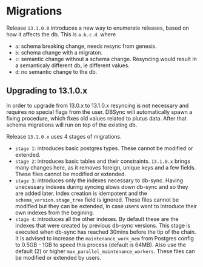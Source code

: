 # Migrations

Release `13.1.0.0` introduces a new way to enumerate releases, based on how it affects the db.
This is `a.b.c.d`. where
- `a`: schema breaking change, needs resync from genesis.
- `b`: schema change with a migraton.
- `c`: semantic change without a schema change. Resyncing would result in a semanticaly different db, ie
different values.
- `d`: no semantic change to the db.

## Upgrading to 13.1.0.x

In order to upgrade from 13.0.x to 13.1.0.x resyncing is not necessary and requires no special flags
from the user. DBSync will automatically spawn a fixing procedure, which fixes old values
related to plutus data. After that schema migrations will run on top of the existing db.

Release `13.1.0.x` uses 4 stages of migrations.
- `stage 1`: introduces basic postgres types. These cannot be modified or extended.
- `stage 2`: introduces basic tables and their constraints. `13.1.0.x` brings many
changes here, as it removes foreign, unique keys and a few fields. These files cannot
be modified or extended.
- `stage 3`: introduces only the indexes necessary to db-sync. Having unecessary
indexes during syncing slows down db-sync and so they are added later. Index
creation is idempotent and the `schema_version.stage_tree` field is ignored.
These files cannot be modified but they can be extended, in case users want to
introduce their own indexes from the begining.
- `stage 4`: introduces all the other indexes. By default these are the indexes
that were created by previous db-sync versions. This stage is executed when
db-sync has reached 30mins before the tip of the chain. It is advised to increase
the `maintenance_work_mem` from Postgres config to 0.5GB - 1GB to speed this
process (default is 64MB). Also use the default (2) or higher
`max_parallel_maintenance_workers`. These files can be modified or extended
by users.

